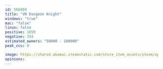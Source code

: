 ```yaml
---
id: 566860
title: "VR Dungeon Knight"
windows: "true"
mac: "false"
linux: false
positive: 1059
negative: 334
estimated_owners: "50000 - 100000"
peak_ccu: 0

image: https://shared.akamai.steamstatic.com/store_item_assets/steam/apps/566860/header.jpg?t=1663322007
opinions:
---
```


